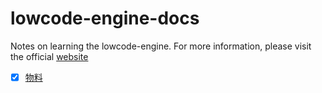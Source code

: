 # lowcode-engine-docs

Notes on learning the lowcode-engine. For more information, please visit the official [website](https://lowcode-engine.cn/index)

- [x] [物料](./%E5%9F%BA%E7%A1%80%E7%BB%84%E4%BB%B6%E8%BD%AC%E7%89%A9%E6%96%99%E4%BF%A1%E6%81%AF%E6%95%B4%E7%90%86%E8%AF%B4%E6%98%8E.md)
